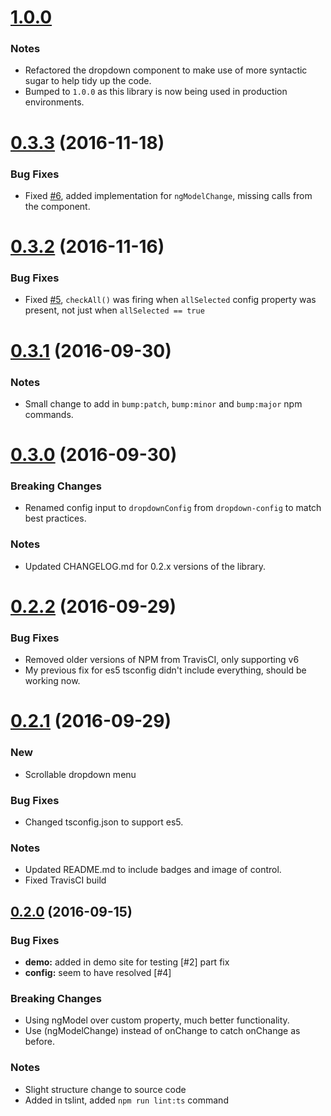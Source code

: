 <a name="1.0.0"></a>
# [1.0.0](https://github.com/andymeps/ng2-label-multiselect/compare/v0.1.9...v1.0.0)

### Notes

* Refactored the dropdown component to make use of more syntactic sugar to help tidy up the code.
* Bumped to `1.0.0` as this library is now being used in production environments.

<a name="0.3.3"></a>
# [0.3.3](https://github.com/andymeps/ng2-dropdown-multiselect/compare/v0.3.2...v0.3.3) (2016-11-18)

### Bug Fixes

* Fixed [#6](https://github.com/AndyMeps/ng2-dropdown-multiselect/issues/6), added implementation for
`ngModelChange`, missing calls from the component.

<a name="0.3.2"></a>
# [0.3.2](https://github.com/andymeps/ng2-dropdown-multiselect/compare/v0.3.1...v0.3.2) (2016-11-16)

### Bug Fixes

* Fixed [#5](https://github.com/AndyMeps/ng2-dropdown-multiselect/issues/5), `checkAll()` was firing
when `allSelected` config property was present, not just when `allSelected == true`

<a name="0.3.1"></a>
# [0.3.1](https://github.com/andymeps/ng2-dropdown-multiselect/compare/v0.3.0...v0.3.1) (2016-09-30)

### Notes

* Small change to add in `bump:patch`, `bump:minor` and `bump:major` npm commands.

<a name="0.3.0"></a>
# [0.3.0](https://github.com/andymeps/ng2-dropdown-multiselect/compare/v0.2.2...v0.3.0) (2016-09-30)

### Breaking Changes

* Renamed config input to `dropdownConfig` from `dropdown-config` to match best practices.

### Notes

* Updated CHANGELOG.md for 0.2.x versions of the library.

<a name="0.2.2"></a>
# [0.2.2](https://github.com/andymeps/ng2-dropdown-multiselect/compare/v0.2.0...v0.2.2) (2016-09-29)

### Bug Fixes

* Removed older versions of NPM from TravisCI, only supporting v6
* My previous fix for es5 tsconfig didn't include everything, should be working now.

<a name="0.2.1"></a>
# [0.2.1](https://github.com/andymeps/ng2-dropdown-multiselect/compare/v0.2.0...v0.2.1) (2016-09-29)

### New

* Scrollable dropdown menu

### Bug Fixes

* Changed tsconfig.json to support es5.

### Notes

* Updated README.md to include badges and image of control.
* Fixed TravisCI build

<a name="0.2.0"></a>
## [0.2.0](https://github.com/andymeps/ng2-dropdown-multiselect/compare/v0.1.12...v0.2.0) (2016-09-15)

### Bug Fixes

* **demo:** added in demo site for testing [#2] part fix
* **config:** seem to have resolved [#4]

### Breaking Changes

* Using ngModel over custom property, much better functionality.
* Use (ngModelChange) instead of onChange to catch onChange as before.

### Notes

* Slight structure change to source code
* Added in tslint, added `npm run lint:ts` command
